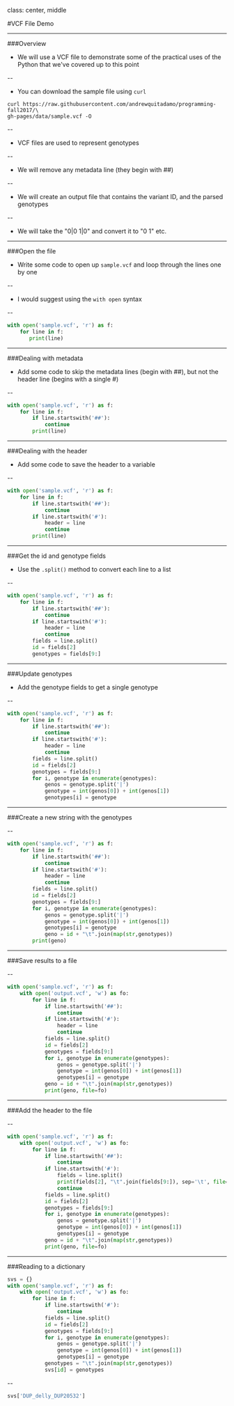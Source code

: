 class: center, middle

#VCF File Demo
	
---
###Overview

* We will use a VCF file to demonstrate some of the practical uses of the Python that we've covered up to this point

--

* You can download the sample file using `curl`

```
curl https://raw.githubusercontent.com/andrewquitadamo/programming-fall2017/\
gh-pages/data/sample.vcf -O
```

--

* VCF files are used to represent genotypes

--

* We will remove any metadata line (they begin with ##)

--

* We will create an output file that contains the variant ID, and the parsed genotypes

--

* We will take the "0|0	1|0" and convert it to "0	1" etc.

---

###Open the file 

* Write some code to open up `sample.vcf` and loop through the lines one by one

--

* I would suggest using the `with open` syntax

--

```Python
with open('sample.vcf', 'r') as f:
    for line in f:
	   print(line)
```

---

###Dealing with metadata

* Add some code to skip the metadata lines (begin with ##), but not the header line (begins with a single #)

--

```Python
with open('sample.vcf', 'r') as f:
    for line in f:
        if line.startswith('##'):
            continue
        print(line)
```

---

###Dealing with the header

* Add some code to save the header to a variable

--

```Python
with open('sample.vcf', 'r') as f:
    for line in f:
        if line.startswith('##'):
            continue
        if line.startswith('#'):
            header = line
            continue
        print(line)
```

---

###Get the id and genotype fields

* Use the `.split()` method to convert each line to a list

--

```Python
with open('sample.vcf', 'r') as f:
    for line in f:
        if line.startswith('##'):
            continue
        if line.startswith('#'):
            header = line
            continue 
		fields = line.split()
		id = fields[2]
		genotypes = fields[9:]
```

---

###Update genotypes

* Add the genotype fields to get a single genotype

--

```Python
with open('sample.vcf', 'r') as f:
    for line in f:
        if line.startswith('##'):
            continue
        if line.startswith('#'):
            header = line
            continue 
        fields = line.split()
        id = fields[2]
        genotypes = fields[9:]
		for i, genotype in enumerate(genotypes):
            genos = genotype.split('|')
			genotype = int(genos[0]) + int(genos[1])
			genotypes[i] = genotype
```

---

###Create a new string with the genotypes

--
```Python
with open('sample.vcf', 'r') as f:
    for line in f:
        if line.startswith('##'):
            continue
        if line.startswith('#'):
            header = line
            continue
        fields = line.split()
        id = fields[2]
        genotypes = fields[9:]
        for i, genotype in enumerate(genotypes):
            genos = genotype.split('|')
            genotype = int(genos[0]) + int(genos[1])
            genotypes[i] = genotype 
			geno = id + "\t".join(map(str,genotypes))
		print(geno)
```

---

###Save results to a file

--

```Python
with open('sample.vcf', 'r') as f:
    with open('output.vcf', 'w') as fo:
        for line in f:
            if line.startswith('##'):
                continue
            if line.startswith('#'):
                header = line
                continue
            fields = line.split()
            id = fields[2]
            genotypes = fields[9:]
            for i, genotype in enumerate(genotypes):
                genos = genotype.split('|')
                genotype = int(genos[0]) + int(genos[1])
                genotypes[i] = genotype 
            geno = id + "\t".join(map(str,genotypes)) 
            print(geno, file=fo)
```

---

###Add the header to the file

--

```Python
with open('sample.vcf', 'r') as f:
    with open('output.vcf', 'w') as fo:
        for line in f:
            if line.startswith('##'):
                continue
            if line.startswith('#'):
				fields = line.split()
			    print(fields[2], "\t".join(fields[9:]), sep='\t', file=fo)
			 	continue
            fields = line.split()
            id = fields[2]
            genotypes = fields[9:]
            for i, genotype in enumerate(genotypes):
                genos = genotype.split('|')
                genotype = int(genos[0]) + int(genos[1])
                genotypes[i] = genotype
            geno = id + "\t".join(map(str,genotypes))    
            print(geno, file=fo)
```

---

###Reading to a dictionary

```Python
svs = {}
with open('sample.vcf', 'r') as f:
    with open('output.vcf', 'w') as fo:
        for line in f:
            if line.startswith('#'):
                continue 
            fields = line.split()
            id = fields[2]
            genotypes = fields[9:]
            for i, genotype in enumerate(genotypes):
                genos = genotype.split('|')
                genotype = int(genos[0]) + int(genos[1])
                genotypes[i] = genotype
            genotypes = "\t".join(map(str,genotypes))
            svs[id] = genotypes
```

--

```Python
svs['DUP_delly_DUP20532']
```

